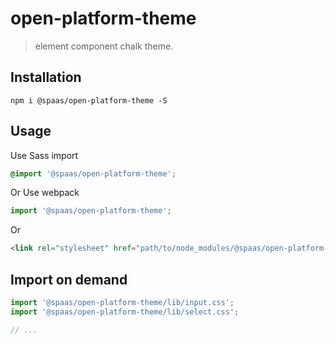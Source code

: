 # open-platform-theme
> element component chalk theme.


## Installation
```shell
npm i @spaas/open-platform-theme -S
```

## Usage

Use Sass import
```css
@import '@spaas/open-platform-theme';
```

Or Use webpack
```javascript
import '@spaas/open-platform-theme';
```

Or
```html
<link rel="stylesheet" href="path/to/node_modules/@spaas/open-platform-theme/lib/index.css">
```

##  Import on demand
```javascript
import '@spaas/open-platform-theme/lib/input.css';
import '@spaas/open-platform-theme/lib/select.css';

// ...
```
